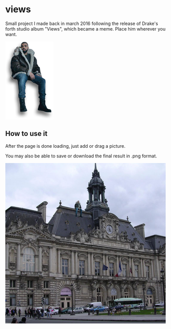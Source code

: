 # views 
Small project I made back in march 2016 following the release of Drake's forth studio album "Views", which became a meme.
Place him wherever you want.

![drake.png](images/drake.png)

## How to use it
After the page is done loading, just add or drag a picture.

You may also be able to save or download the final result in .png format.

![example.jpg](images/example.jpg)